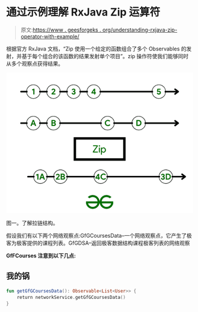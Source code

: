 # 通过示例理解 RxJava Zip 运算符

> 原文:[https://www . geesforgeks . org/understanding-rxjava-zip-operator-with-example/](https://www.geeksforgeeks.org/understanding-rxjava-zip-operator-with-example/)

根据官方 RxJava 文档，“Zip 使用一个给定的函数组合了多个 Observables 的发射，并基于每个组合的该函数的结果发射单个项目”。zip 操作符使我们能够同时从多个观察点获得结果。

![](img/f68073fd3a30bbe6a25b175dab98909b.png)

图一。了解拉链结构。

假设我们有以下两个网络观察点:GfGCoursesData–一个网络观察点，它产生了极客为极客提供的课程列表。GfGDSA–返回极客数据结构课程极客列表的网络观察

**GfFCourses 注意到以下几点:**

## 我的锅

```kt
fun getGfGCoursesData(): Observable<List<User>> {
    return networkService.getGfGCoursesData()
}
```